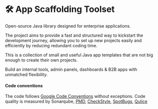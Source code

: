 # 🛠️ App Scaffolding Toolset
Open-source Java library designed for enterprise applications.

The project aims to provide a fast and structured way to kickstart the development journey, allowing you to set up new projects easily and efficiently by reducing redundant coding time.

This is a collection of small and useful Java app templates that are not big enough to create their own projects.

Build an internal tools, admin panels, dashboards & B2B apps with unmatched flexibility.

#### Code conventions

The code follows [Google Code Conventions](https://google.github.io/styleguide/javaguide.html) without exceptions. Code
quality is measured by Sonarqube, [PMD](https://pmd.github.io/), [CheckStyle](https://checkstyle.sourceforge.io/), [SpotBugs](https://spotbugs.github.io/), [Qulice](https://www.qulice.com/)
